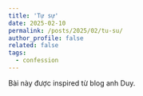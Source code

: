 ```yaml
---
title: 'Tự sự'
date: 2025-02-10
permalink: /posts/2025/02/tu-su/
author_profile: false
related: false
tags:
  - confession
---
```

Bài này được inspired từ blog anh Duy.

